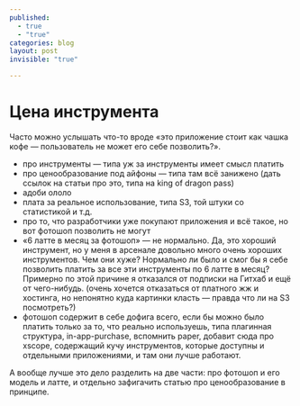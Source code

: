 ```yaml
---
published: 
  - true
  - "true"
categories: blog
layout: post
invisible: "true"

---
```


# Цена инструмента

Часто можно услышать что-то вроде «это приложение стоит как чашка кофе — пользователь не может его себе позволить?».

+ про инструменты — типа уж за инструменты имеет смысл платить
+ про ценообразование под айфоны — типа там всё занижено (дать ссылок на статьи про это, типа на king of dragon pass)
+ адоби ололо
+ плата за реальное использование, типа S3, той штуки со статистикой и т.д.
+ про то, что разработчики уже покупают приложения и всё такое, но вот фотошоп позволить не могут
+ «6 латте в месяц за фотошоп» — не нормально. Да, это хороший инструмент, но у меня в арсенале довольно много очень хороших инструментов. Чем они хуже? Нормально ли было и смог бы я себе позволить платить за все эти инструменты по 6 латте в месяц? Примерно по этой причине я отказался от подписки на Гитхаб и ещё от чего-нибудь. (очень хочется отказаться от платного жж и хостинга, но непонятно куда картинки класть — правда что ли на S3 посмотреть?)
+ фотошоп содержит в себе дофига всего, если бы можно было платить только за то, что реально используешь, типа плагинная структура, in-app-purchase, вспомнить paper, добавит сюда про xscope, содержащий кучу инструментов, которые доступны и отдельными приложениями, и там они лучше работают.


А вообще лучше это дело разделить на две части: про фотошоп и его модель и латте, и отдельно зафигачить статью про ценообразование в принципе.

